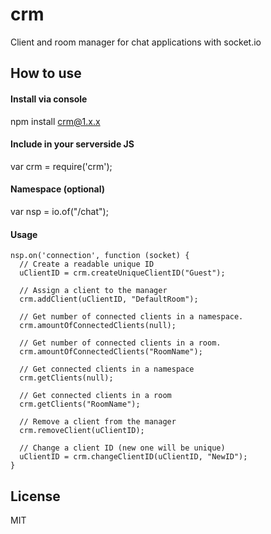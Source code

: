 
# crm

Client and room manager for chat applications with socket.io

## How to use

#### Install via console
npm install crm@1.x.x

#### Include in your serverside JS
var crm = require('crm');

#### Namespace (optional)
var nsp = io.of("/chat");

#### Usage
````
nsp.on('connection', function (socket) {
  // Create a readable unique ID
  uClientID = crm.createUniqueClientID("Guest");
  
  // Assign a client to the manager
  crm.addClient(uClientID, "DefaultRoom");
  
  // Get number of connected clients in a namespace.
  crm.amountOfConnectedClients(null);
  
  // Get number of connected clients in a room.
  crm.amountOfConnectedClients("RoomName");
  
  // Get connected clients in a namespace
  crm.getClients(null);
  
  // Get connected clients in a room
  crm.getClients("RoomName");
  
  // Remove a client from the manager
  crm.removeClient(uClientID);
  
  // Change a client ID (new one will be unique)
  uClientID = crm.changeClientID(uClientID, "NewID");
}
````

## License

MIT
